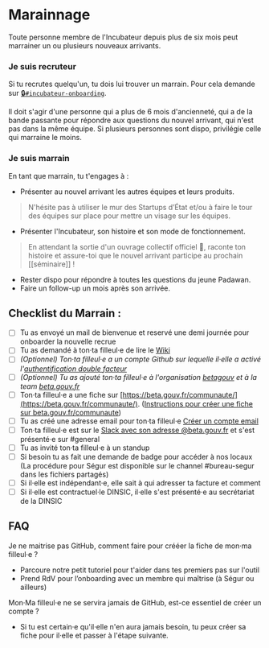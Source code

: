 # Marainnage

Toute personne membre de l'Incubateur depuis plus de six mois peut marrainer un ou plusieurs nouveaux arrivants.

### Je suis recruteur

Si tu recrutes quelqu'un, tu dois lui trouver un marrain. Pour cela demande sur [🔒`#incubateur-onboarding`](https://startups-detat.slack.com/messages/incubateur-onboarding/).

Il doit s'agir d'une personne qui a plus de 6 mois d'ancienneté, qui a de la bande passante pour répondre aux questions du nouvel arrivant, qui n'est pas dans la même équipe. Si plusieurs personnes sont dispo, privilégie celle qui marraine le moins.

### Je suis marrain

En tant que marrain, tu t'engages à :

* Présenter au nouvel arrivant les autres équipes et leurs produits.

> N'hésite pas à utiliser le mur des Startups d’État et/ou à faire le tour des équipes sur place pour mettre un visage sur les équipes.

* Présenter l'Incubateur, son histoire et son mode de fonctionnement.

> En attendant la sortie d'un ouvrage collectif officiel 📖, raconte ton histoire et assure-toi que le nouvel arrivant participe au prochain \[\[séminaire\]\] !

* Rester dispo pour répondre à toutes les questions du jeune Padawan.
* Faire un follow-up un mois après son arrivée.

## Checklist du Marrain :

* [ ] Tu as envoyé un mail de bienvenue et reservé une demi journée pour onboarder la nouvelle recrue
* [ ] Tu as demandé à ton·ta filleul·e de lire le [Wiki](https://github.com/betagouv/beta.gouv.fr/wiki/)
* [ ] _\(Optionnel\) Ton·ta filleul·e a un compte Github sur lequelle il·elle a activé l'_[_authentification double facteur_](https://github.com/settings/security)
* [ ] _\(Optionnel\) Tu as ajouté ton·ta filleul·e à l'organisation_ [_betagouv_](https://github.com/orgs/betagouv/teams) _et à la team_ [_beta.gouv.fr_](https://github.com/orgs/betagouv/teams/beta-gouv-fr)
* [ ] Ton·ta filleul·e a une fiche sur [https://beta.gouv.fr/communaute/](https://beta.gouv.fr/communaute/). \([Instructions pour créer une fiche sur beta.gouv.fr/communaute](https://github.com/betagouv/beta.gouv.fr/blob/master/CONTRIBUTING.md#ajouter-ou-modifier-un-membre-%C3%A0-la-communaut%C3%A9-betagouv)\)
* [ ] Tu as créé une adresse email pour ton·ta filleul·e [Créer un compte email](https://github.com/betagouv/beta.gouv.fr/wiki/Bienvenue#compte-email)
* [ ] Ton·ta filleul·e est sur le [Slack avec son adresse @beta.gouv.fr](https://startups-detat.slack.com/signup) et s'est présenté·e sur \#general
* [ ] Tu as invité ton·ta filleul·e à un standup
* [ ] Si besoin tu as fait une demande de badge pour accéder à nos locaux \(La procédure pour Ségur est disponible sur le channel \#bureau-segur dans les fichiers partagés\)
* [ ] Si il·elle est indépendant·e, elle sait à qui adresser ta facture et comment
* [ ] Si il·elle est contractuel·le DINSIC, il·elle s'est présenté·e au secrétariat de la DINSIC

## FAQ

Je ne maitrise pas GitHub, comment faire pour crééer la fiche de mon·ma filleul·e ?

* Parcoure notre petit tutoriel pour t'aider dans tes premiers pas sur l'outil
* Prend RdV pour l’onboarding avec un membre qui maîtrise \(à Ségur ou ailleurs\)

Mon·Ma filleul·e ne se servira jamais de GitHub, est-ce essentiel de créer un compte ?

* Si tu est certain·e qu'il·elle n'en aura jamais besoin, tu peux créer sa fiche pour il·elle et passer à l'étape suivante.

